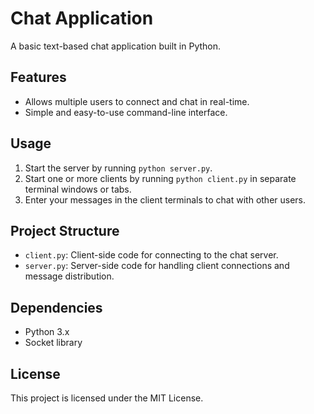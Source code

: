 # Chat Application

A basic text-based chat application built in Python.

## Features

- Allows multiple users to connect and chat in real-time.
- Simple and easy-to-use command-line interface.

## Usage

1. Start the server by running `python server.py`.
2. Start one or more clients by running `python client.py` in separate terminal windows or tabs.
3. Enter your messages in the client terminals to chat with other users.

## Project Structure

- `client.py`: Client-side code for connecting to the chat server.
- `server.py`: Server-side code for handling client connections and message distribution.

## Dependencies

- Python 3.x
- Socket library

## License

This project is licensed under the MIT License.
